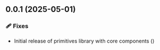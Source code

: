 ## 0.0.1 (2025-05-01)


### 🩹 Fixes

- Initial release of primitives library with core components ([](https://github.com/DanielAlcaraz/vacui-ui/commit/))